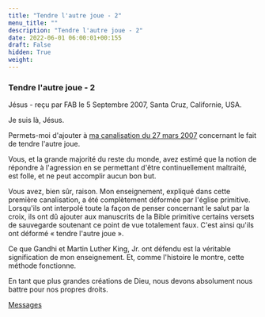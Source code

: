 ```yaml
---
title: "Tendre l'autre joue - 2"
menu_title: ""
description: "Tendre l'autre joue - 2"
date: 2022-06-01 06:00:01+00:155
draft: False
hidden: True
weight:
---
```

### Tendre l'autre joue - 2

Jésus - reçu par FAB le 5 Septembre 2007, Santa Cruz, Californie, USA.

Je suis là, Jésus.

Permets-moi d'ajouter à [ma canalisation du 27 mars 2007](/fr-contemporary-messages/fr-contemporary-messages-by-date-order/fr-contemporary-messages-2007/fr-2007-3-27-1-fab-jesus/) concernant le fait de tendre l'autre joue.

Vous, et la grande majorité du reste du monde, avez estimé que la notion de répondre à l'agression en se permettant d'être continuellement maltraité, est folle, et ne peut accomplir aucun bon but.

Vous avez, bien sûr, raison. Mon enseignement, expliqué dans cette première canalisation, a été complètement déformée par l'église primitive. Lorsqu'ils ont interpolé toute la façon de penser concernant le salut par la croix, ils ont dû ajouter aux manuscrits de la Bible primitive certains versets de sauvegarde soutenant ce point de vue totalement faux. C'est ainsi qu'ils ont déformé « tendre l'autre joue ».

Ce que Gandhi et Martin Luther King, Jr. ont défendu est la véritable signification de mon enseignement. Et, comme l'histoire le montre, cette méthode fonctionne.

En tant que plus grandes créations de Dieu, nous devons absolument nous battre pour nos propres droits.

[Messages](/fr-contemporary-messages/fr-contemporary-messages-by-date-order/fr-contemporary-messages-2007)

